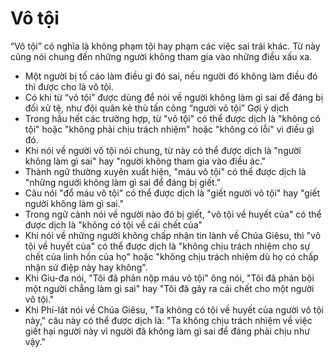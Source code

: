 # Vô tội

“Vô tội” có nghĩa là không phạm tội hay phạm các việc sai trái khác.  Từ này cũng nói chung đến những người không tham gia vào những điều xấu xa.
- Một người bị tố cáo làm điều gì đó sai, nếu người đó không làm điều đó thì được cho là vô tội. 
- Có khi từ “vô tội” được dùng để nói về người không làm gì sai để đáng bị đối xử tệ, như đội quân kẻ thù tấn công “người vô tội” 
Gợi ý dịch
- Trong hầu hết các trường hợp, từ "vô tội" có thể được dịch là "không có tội" hoặc "không phải chịu trách nhiệm" hoặc "không có lỗi" vì điều gì đó. 
- Khi nói về người vô tội nói chung, từ này có thể được dịch là "người không làm gì sai" hay "người không tham gia vào điều ác." 
- Thành ngữ thường xuyên xuất hiện, "máu vô tội" có thể được dịch là "những người không làm gì sai để đáng bị giết." 
- Câu nói "đổ máu vô tội" có thể được dịch là "giết người vô tội" hay "giết người không làm gì sai." 
- Trong ngữ cảnh nói về người nào đó bị giết, "vô tội về huyết của" có thể được dịch là "không có tội về cái chết của" 
- Khi nói về những người không chấp nhận tin lành về Chúa Giêsu, thì "vô tội về huyết của" có thể được dịch là "không chịu trách nhiệm cho sự chết của linh hồn của họ" hoặc "không chịu trách nhiệm dù họ có chấp nhận sứ điệp này hay không". 
- Khi Giu-đa nói, "Tôi đã phản nộp máu vô tội" ông nói, "Tôi đã phản bội một người chẳng làm gì sai" hay "Tôi đã gây ra cái chết cho một người vô tội." 
- Khi Phi-lát nói về Chúa Giêsu, "Ta không có tội về huyết của người vô tội này," câu này có thể được dịch là: "Ta không chịu trách nhiệm về việc giết hại người này vì người đã không làm gì sai để đáng phải chịu như vậy."

